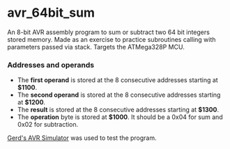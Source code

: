 # avr_64bit_sum
An 8-bit AVR assembly program to sum or subtract two 64 bit integers stored memory. Made as an exercise to practice subroutines calling with parameters passed via stack.
Targets the ATMega328P MCU.

### Addresses and operands
- The **first operand** is stored at the 8 consecutive addresses starting at **$1100**.
- The **second operand** is stored at the 8 consecutive addresses starting at **$1200**.
- The **result** is stored at the 8 consecutive addresses starting at **$1300**.
- The **operation** byte is stored at **$1000**. It should be a 0x04 for sum and 0x02 for subtraction.

[Gerd's AVR Simulator](http://www.avr-asm-tutorial.net/avr_sim/index_en.html#download) was used to test the program.

